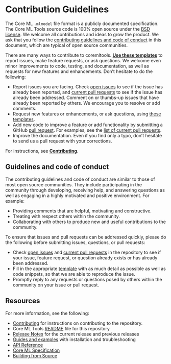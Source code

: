 
Contribution Guidelines
=======================

The Core ML `.mlmodel` file format is a publicly documented specification. The Core ML Tools source code is 100% open source under the [BSD license](https://github.com/apple/coremltools/blob/master/LICENSE.txt). We welcome all contributions and ideas to grow the product. We ask that you follow the [contributing guidelines and code of conduct](#guidelines-and-code-of-conduct)  in this document, which are typical of open source communities.

There are many ways to contribute to coremltools. [**Use these templates**](https://github.com/apple/coremltools/issues/new/choose) to report issues, make feature requests, or ask questions. We welcome even minor improvements to code, testing, and documentation, as well as requests for new features and enhancements. Don’t hesitate to do the following:

* Report issues you are facing. Check [open issues](https://github.com/apple/coremltools/issues) to see if the issue has already been reported, and [current pull requests](https://github.com/apple/coremltools/pulls) to see if the issue has already been addressed. Comment on or thumbs-up issues that have already been reported by others. We encourage you to resolve or add comments.
* Request new features or enhancements, or ask questions, using [these templates](https://github.com/apple/coremltools/issues/new/choose).
* Add new code to improve a feature or add functionality by submitting a GitHub [pull request](https://docs.github.com/en/github/collaborating-with-issues-and-pull-requests/creating-a-pull-request). For examples, see the [list of current pull requests](https://github.com/apple/coremltools/pulls). 
* Improve the documentation. Even if you find only a typo, don’t hesitate to send us a pull request with your corrections. 

For instructions, see [**Contributing**](https://coremltools.readme.io/docs/how-to-contribute).

## Guidelines and code of conduct 

The contributing guidelines and code of conduct are similar to those of most open source communities. They include participating in the community through developing, receiving help, and answering questions as well as engaging in a highly motivated and positive environment. For example:

* Providing comments that are helpful, motivating and constructive.
* Treating with respect others within the community.
* Collaborating with others to produce new and useful contributions to the community.

To ensure that issues and pull requests can be addressed quickly, please do the following before submitting issues, questions, or pull requests:

* Check [open issues](https://github.com/apple/coremltools/issues) and [current pull requests](https://github.com/apple/coremltools/pulls) in the repository to see if your issue, feature request, or question already exists or has already been addressed.
* Fill in the appropriate [template](https://github.com/apple/coremltools/issues/new/choose) with as much detail as possible as well as code snippets, so that we are able to reproduce the issue.
* Promptly reply to any requests or questions posed by others within the community on your issue or pull request.

## Resources

For more information, see the following:

* [Contributing](https://coremltools.readme.io/docs/how-to-contribute) for instructions on contributing to the repository.
* Core ML Tools [README](README.md) file for this repository
* [Release Notes](https://github.com/apple/coremltools/releases/) for the current release and previous releases
* [Guides and examples](https://coremltools.readme.io/) with installation and troubleshooting
* [API Reference](https://apple.github.io/coremltools/index.html)
* [Core ML Specification](https://mlmodel.readme.io/)
* [Building from Source](BUILDING.md)

